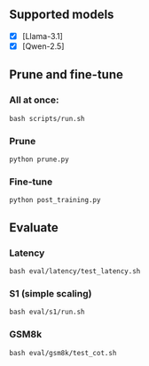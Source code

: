 ## Supported models
- [x] [Llama-3.1]
- [x] [Qwen-2.5]

## Prune and fine-tune
### All at once: 
```
bash scripts/run.sh
```
### Prune
```
python prune.py
```

### Fine-tune
```
python post_training.py
```

## Evaluate
### Latency
```
bash eval/latency/test_latency.sh
```

### S1 (simple scaling)
```
bash eval/s1/run.sh
```

### GSM8k
```
bash eval/gsm8k/test_cot.sh
```
